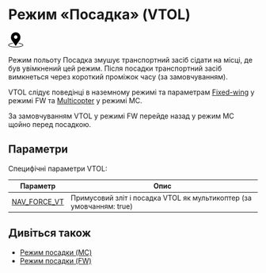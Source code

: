 # Режим «Посадка» (VTOL)

<img src="../../assets/site/position_fixed.svg" title="Position estimate required (e.g. GPS)" width="30px" />

Режим польоту Посадка змушує транспортний засіб сідати на місці, де був увімкнений цей режим.
Після посадки транспортний засіб вимкнеться через короткий проміжок часу (за замовчуванням).

VTOL слідує поведінці в наземному режимі та параметрам [Fixed-wing](../flight_modes_fw/land.md) у режимі FW та [Multicopter](../flight_modes_mc/land.md) у режимі MC.

За замовчуванням VTOL у режимі FW перейде назад у режим MC щойно перед посадкою.

## Параметри

Специфічні параметри VTOL:

| Параметр                                                                                                         | Опис                                                                                    |
| ---------------------------------------------------------------------------------------------------------------- | --------------------------------------------------------------------------------------- |
| [NAV_FORCE_VT](../advanced_config/parameter_reference.md#NAV_FORCE_VT) | Примусовий зліт і посадка VTOL як мультикоптер (за умовчанням: true) |

## Дивіться також

- [Режим посадки (MC)](../flight_modes_mc/land.md)
- [Режим посадки (FW)](../flight_modes_fw/land.md)
